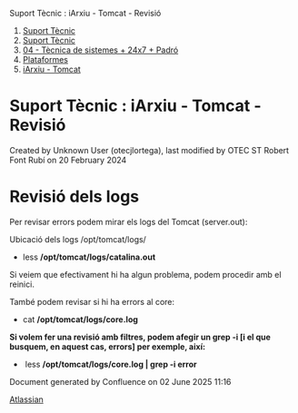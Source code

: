Suport Tècnic : iArxiu - Tomcat - Revisió  

1.  [Suport Tècnic](index.html)
2.  [Suport Tècnic](13893782.html)
3.  [04 - Tècnica de sistemes + 24x7 + Padró](26313202.html)
4.  [Plataformes](Plataformes_41520520.html)
5.  [iArxiu - Tomcat](iArxiu---Tomcat_100009371.html)

Suport Tècnic : iArxiu - Tomcat - Revisió
=========================================

Created by Unknown User (otecjlortega), last modified by OTEC ST Robert Font Rubí on 20 February 2024

Revisió dels logs
=================

Per revisar errors podem mirar els logs del Tomcat (server.out):

Ubicació dels logs /opt/tomcat/logs/

*   less **/opt/tomcat/logs/catalina.out**

Si veiem que efectivament hi ha algun problema, podem procedir amb el reinici.

També podem revisar si hi ha errors al core:

*   cat **/opt/tomcat/logs/core.log** 

**Si volem fer una revisió amb filtres, podem afegir un grep -i \[i el que busquem, en aquest cas, errors\] per exemple, així:**

*    less **/opt/tomcat/logs/core.log | grep -i error**

Document generated by Confluence on 02 June 2025 11:16

[Atlassian](http://www.atlassian.com/)